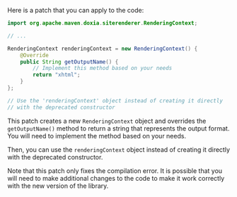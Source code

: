 Here is a patch that you can apply to the code:
```java
import org.apache.maven.doxia.siterenderer.RenderingContext;

// ...

RenderingContext renderingContext = new RenderingContext() {
    @Override
    public String getOutputName() {
        // Implement this method based on your needs
        return "xhtml";
    }
};

// Use the 'renderingContext' object instead of creating it directly
// with the deprecated constructor
```
This patch creates a new `RenderingContext` object and overrides the `getOutputName()` method to return a string that represents the output format. You will need to implement the method based on your needs.

Then, you can use the `renderingContext` object instead of creating it directly with the deprecated constructor.

Note that this patch only fixes the compilation error. It is possible that you will need to make additional changes to the code to make it work correctly with the new version of the library.